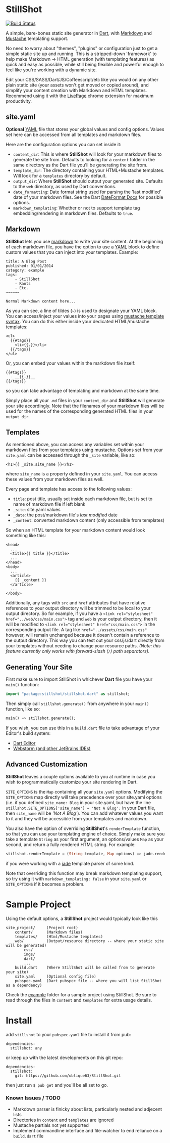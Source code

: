 StillShot
==========

[![Build Status](https://drone.io/github.com/oblique63/StillShot/status.png)](https://drone.io/github.com/oblique63/StillShot/latest)

A simple, bare-bones static site generator in [Dart][dart], with [Markdown][markdown]
and [Mustache][mustache] templating support.

No need to worry about "themes", "plugins" or configuration just to get a simple static site up and running.
This is a stripped-down 'framework' to help make Markdown -> HTML generation (with templating features)
as quick and easy as possible, while still being flexible and powerful enough to feel like you're working with
a dynamic site.

Edit your CSS/SASS/Dart/JS/Coffeescript/etc like you would on any other plain static site
(your assets won't get moved or copied around), and simplify your content creation with Markdown and HTML templates.
Recommend using it with the [LivePage][livepage] chrome extension for maximum productivity.


## site.yaml
**Optional** [YAML][yaml] file that stores your global values and config options.
Values set here can be accessed from all templates and markdown files.

Here are the configuration options you can set inside it:

- `content_dir`: This is where **StillShot** will look for your markdown files to generate the site from.
Defaults to looking for a `content` folder in the same directory as the Dart file you'll be generating the site from.
- `template_dir`: The directory containing your HTML+Mustache templates. Will look for a `templates` directory by default.
- `output_dir`: Where **StillShot** should output your generated site. Defaults to the `web` directory, as used by Dart conventions.
- `date_formatting`: Date format string used for parsing the 'last modified' date of your markdown files. See the Dart
[DateFormat Docs](https://api.dartlang.org/docs/channels/stable/latest/intl/DateFormat.html) for possible options.
- `markdown_templating`: Whether or not to support template tag embedding/rendering in markdown files. Defaults to `true`.


## Markdown
**StillShot** lets you use [markdown][markdown] to write your site content. At the beginning of each markdown file, you
have the option to use a [YAML][yaml] block to define custom values that you can inject into your templates. Example:

    title: A Blog Post
    published: 01/01/2014
    category: example
    tags:
        - StillShot
        - Rants
        - Etc.
    ~~~~~~

    Normal Markdown content here...

As you can see, a line of tildes (`~`) is used to designate your YAML block. You can access/inject your values into
your pages using [mustache template syntax][mustache]. You can do this either inside your dedicated HTML/mustache templates:

    <ul>
      {{#tags}}
        <li>{{.}}</li>
      {{/tags}}
    </ul>

Or, you can embed your values within the markdown file itself:

    {{#tags}}
      - __{{.}}__
    {{/tags}}

so you can take advantage of templating and markdown at the same time.

Simply place all your `.md` files in your `content_dir` and **StillShot** will generate your site accordingly. Note that
the filenames of your markdown files will be used for the names of the corresponding generated HTML files in your `output_dir`.


## Templates
As mentioned above, you can access any variables set within your markdown files from your templates using mustache. Options
set from your `site.yaml` can be accessed through the `_site` variable, like so:

    <h1>{{ _site.site_name }}</h1>

where `site_name` is a property defined in your `site.yaml`. You can access these values from your markdown files as well.

Every page and template has access to the following values:

- `title`: post title, usually set inside each markdown file, but is set to name of markdown file if left blank
- `_site`: site.yaml values
- `_date`: the post/markdown file's _last modified_ date
- `_content`: converted markdown content (only accessible from templates)

So when an HTML template for your markdown content would look something like this:

    <head>
      ...
      <title>{{ title }}</title>
      ...
    </head>
    <body>
      ...
      <article>
        {{ _content }}
      </article>
      ...
    </body>

Additionally, any tags with `src` and `href` attributes that have relative references to your output directory will be trimmed
to be local to your output directory. So for example, if you have a `<link rel="stylesheet" href="../web/css/main.css">` tag and
`web` is your output directory, then it will be modified to `<link rel="stylesheet" href="css/main.css">` in the corresponding
output file. A tag like `href="../assets/css/main.css"` however, will remain unchanged because it doesn't contain a reference to
the output directory. This way you can test out your css/js/dart directly from your templates without needing to change your
resource paths. _(Note: this feature currently only works with forward-slash (`/`) path separators)._


## Generating Your Site
First make sure to import StillShot in whichever **Dart** file you have your `main()` function:
```dart
import "package:stillshot/stillshot.dart" as stillshot;
```

Then simply call `stillshot.generate()` from anywhere in your `main()` function, like so:
```dart
main() => stillshot.generate();
```

If you wish, you can use this in a `build.dart` file to take advantage of your Editor's build system:

- [Dart Editor](https://www.dartlang.org/tools/editor/build.html)
- [Webstorm (and other JetBrains IDEs)](http://stackoverflow.com/questions/17266106/how-to-run-build-dart-in-webstorm)


## Advanced Customization
**StillShot** leaves a couple options available to you at runtime in case you wish to programmatically
customize your site rendering in Dart.

`SITE_OPTIONS` is the `Map` containing all your `site.yaml` options. Modifying the `SITE_OPTIONS` map directly will
take precedence over your site.yaml options (i.e. if you defined `site_name: Blog` in your site.yaml, but have the
line `stillshot.SITE_OPTIONS['site_name'] = 'Not A Blog';` in your Dart file, then `site_name` will be _'Not A Blog'_). You can
add whatever values you want to it and they will be accessible from your templates and markdown.

You also have the option of overriding **StillShot**'s  `renderTemplate` function, so that you can use
your templating engine of choice. Simply make sure you take a template `String` as your first argument, an
options/values `Map` as your second, and return a fully rendered HTML string. For example:

```dart
stillshot.renderTemplate = (String template, Map options) => jade.renderString(template, options);
```
if you were working with a [jade](http://jade-lang.com/) template parser of some kind.

Note that overriding this function may break markdown templating support, so try using it with `markdown_templating: false`
in your `site.yaml` or `SITE_OPTIONS` if it becomes a problem.


# Sample Project
Using the default options, a **StillShot** project would typically look like this

    site_project/     (Project root)
        content/      (Markdown files)
        templates/    (Html/Mustache templates)
        web/          (Output/resource directory -- where your static site will be generated)
            css/
            imgs/
            dart/
            ...
        build.dart    (Where StillShot will be called from to generate your site)
        site.yaml     (Optional config file)
        pubspec.yaml  (Dart pubspec file -- where you will list StillShot as a dependency)

Check the [example](https://github.com/oblique63/StillShot/tree/master/example) folder for a sample project using StillShot.
Be sure to read through the files in `content` and `templates` for extra usage details.


# Install
add `stillshot` to your `pubspec.yaml` file to install it from pub:

    dependencies:
      stillshot: any

or keep up with the latest developments on this git repo:

    dependencies:
      stillshot:
        git: https://github.com/oblique63/StillShot.git

then just run `$ pub get` and you'll be all set to go.


### Known Issues / TODO
- Markdown parser is finicky about lists, particularly nested and adjecent lists
- Directories in `content` and `templates` are ignored
- Mustache partials not yet supported
- Implement commandline interface and file-watcher to end reliance on a `build.dart` file

[dart]: https://www.dartlang.org/
[yaml]: http://rhnh.net/2011/01/31/yaml-tutorial
[markdown]: http://daringfireball.net/projects/markdown/syntax
[mustache]: http://mustache.github.io/mustache.5.html
[livepage]: https://chrome.google.com/webstore/detail/livepage/pilnojpmdoofaelbinaeodfpjheijkbh
[stillshot]: https://github.com/oblique63/StillShot